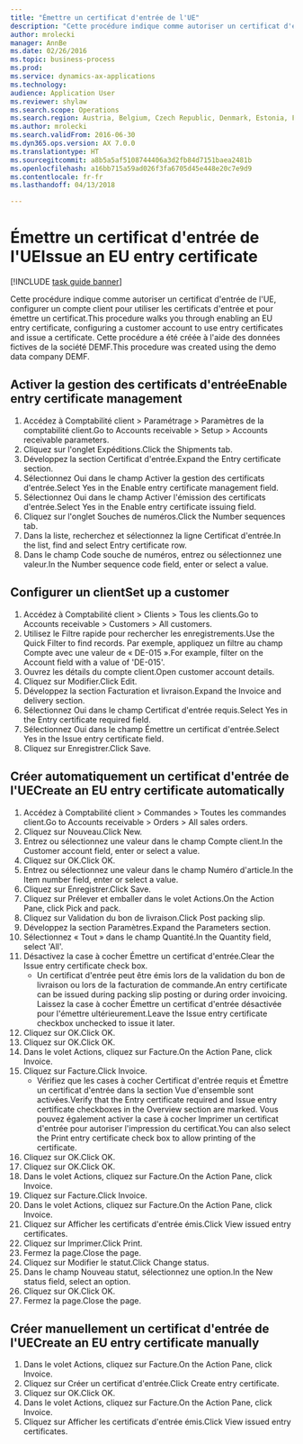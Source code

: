 ```yaml
--- 
title: "Émettre un certificat d'entrée de l'UE"
description: "Cette procédure indique comme autoriser un certificat d'entrée de l'UE, configurer un compte client pour utiliser les certificats d'entrée et pour émettre un certificat."
author: mrolecki
manager: AnnBe
ms.date: 02/26/2016
ms.topic: business-process
ms.prod: 
ms.service: dynamics-ax-applications
ms.technology: 
audience: Application User
ms.reviewer: shylaw
ms.search.scope: Operations
ms.search.region: Austria, Belgium, Czech Republic, Denmark, Estonia, Finland, France, Germany, Hungary, Ireland, Italy, Latvia, Lithuania, Netherlands, Poland, Spain, Sweden, United Kingdom
ms.author: mrolecki
ms.search.validFrom: 2016-06-30
ms.dyn365.ops.version: AX 7.0.0
ms.translationtype: HT
ms.sourcegitcommit: a8b5a5af5108744406a3d2fb84d7151baea2481b
ms.openlocfilehash: a16bb715a59ad026f3fa6705d45e448e20c7e9d9
ms.contentlocale: fr-fr
ms.lasthandoff: 04/13/2018

---
```

# <a name="issue-an-eu-entry-certificate"></a><span data-ttu-id="5b36e-103">Émettre un certificat d'entrée de l'UE</span><span class="sxs-lookup"><span data-stu-id="5b36e-103">Issue an EU entry certificate</span></span>

[!INCLUDE [task guide banner](../../includes/task-guide-banner.md)]

<span data-ttu-id="5b36e-104">Cette procédure indique comme autoriser un certificat d'entrée de l'UE, configurer un compte client pour utiliser les certificats d'entrée et pour émettre un certificat.</span><span class="sxs-lookup"><span data-stu-id="5b36e-104">This procedure walks you through enabling an EU entry certificate, configuring a customer account to use entry certificates and issue a certificate.</span></span> <span data-ttu-id="5b36e-105">Cette procédure a été créée à l'aide des données fictives de la société DEMF.</span><span class="sxs-lookup"><span data-stu-id="5b36e-105">This procedure was created using the demo data company DEMF.</span></span>


## <a name="enable-entry-certificate-management"></a><span data-ttu-id="5b36e-106">Activer la gestion des certificats d'entrée</span><span class="sxs-lookup"><span data-stu-id="5b36e-106">Enable entry certificate management</span></span>
1. <span data-ttu-id="5b36e-107">Accédez à Comptabilité client > Paramétrage > Paramètres de la comptabilité client.</span><span class="sxs-lookup"><span data-stu-id="5b36e-107">Go to Accounts receivable > Setup > Accounts receivable parameters.</span></span>
2. <span data-ttu-id="5b36e-108">Cliquez sur l'onglet Expéditions.</span><span class="sxs-lookup"><span data-stu-id="5b36e-108">Click the Shipments tab.</span></span>
3. <span data-ttu-id="5b36e-109">Développez la section Certificat d'entrée.</span><span class="sxs-lookup"><span data-stu-id="5b36e-109">Expand the Entry certificate section.</span></span>
4. <span data-ttu-id="5b36e-110">Sélectionnez Oui dans le champ Activer la gestion des certificats d'entrée.</span><span class="sxs-lookup"><span data-stu-id="5b36e-110">Select Yes in the Enable entry certificate management field.</span></span>
5. <span data-ttu-id="5b36e-111">Sélectionnez Oui dans le champ Activer l'émission des certificats d'entrée.</span><span class="sxs-lookup"><span data-stu-id="5b36e-111">Select Yes in the Enable entry certificate issuing field.</span></span>
6. <span data-ttu-id="5b36e-112">Cliquez sur l'onglet Souches de numéros.</span><span class="sxs-lookup"><span data-stu-id="5b36e-112">Click the Number sequences tab.</span></span>
7. <span data-ttu-id="5b36e-113">Dans la liste, recherchez et sélectionnez la ligne Certificat d'entrée.</span><span class="sxs-lookup"><span data-stu-id="5b36e-113">In the list, find and select Entry certificate row.</span></span>
8. <span data-ttu-id="5b36e-114">Dans le champ Code souche de numéros, entrez ou sélectionnez une valeur.</span><span class="sxs-lookup"><span data-stu-id="5b36e-114">In the Number sequence code field, enter or select a value.</span></span>

## <a name="set-up-a-customer"></a><span data-ttu-id="5b36e-115">Configurer un client</span><span class="sxs-lookup"><span data-stu-id="5b36e-115">Set up a customer</span></span>
1. <span data-ttu-id="5b36e-116">Accédez à Comptabilité client > Clients > Tous les clients.</span><span class="sxs-lookup"><span data-stu-id="5b36e-116">Go to Accounts receivable > Customers > All customers.</span></span>
2. <span data-ttu-id="5b36e-117">Utilisez le Filtre rapide pour rechercher les enregistrements.</span><span class="sxs-lookup"><span data-stu-id="5b36e-117">Use the Quick Filter to find records.</span></span> <span data-ttu-id="5b36e-118">Par exemple, appliquez un filtre au champ Compte avec une valeur de « DE-015 ».</span><span class="sxs-lookup"><span data-stu-id="5b36e-118">For example, filter on the Account field with a value of 'DE-015'.</span></span>
3. <span data-ttu-id="5b36e-119">Ouvrez les détails du compte client.</span><span class="sxs-lookup"><span data-stu-id="5b36e-119">Open customer account details.</span></span>
4. <span data-ttu-id="5b36e-120">Cliquez sur Modifier.</span><span class="sxs-lookup"><span data-stu-id="5b36e-120">Click Edit.</span></span>
5. <span data-ttu-id="5b36e-121">Développez la section Facturation et livraison.</span><span class="sxs-lookup"><span data-stu-id="5b36e-121">Expand the Invoice and delivery section.</span></span>
6. <span data-ttu-id="5b36e-122">Sélectionnez Oui dans le champ Certificat d'entrée requis.</span><span class="sxs-lookup"><span data-stu-id="5b36e-122">Select Yes in the Entry certificate required field.</span></span>
7. <span data-ttu-id="5b36e-123">Sélectionnez Oui dans le champ Émettre un certificat d'entrée.</span><span class="sxs-lookup"><span data-stu-id="5b36e-123">Select Yes in the Issue entry certificate field.</span></span>
8. <span data-ttu-id="5b36e-124">Cliquez sur Enregistrer.</span><span class="sxs-lookup"><span data-stu-id="5b36e-124">Click Save.</span></span>

## <a name="create-an-eu-entry-certificate-automatically"></a><span data-ttu-id="5b36e-125">Créer automatiquement un certificat d'entrée de l'UE</span><span class="sxs-lookup"><span data-stu-id="5b36e-125">Create an EU entry certificate automatically</span></span>
1. <span data-ttu-id="5b36e-126">Accédez à Comptabilité client > Commandes > Toutes les commandes client.</span><span class="sxs-lookup"><span data-stu-id="5b36e-126">Go to Accounts receivable > Orders > All sales orders.</span></span>
2. <span data-ttu-id="5b36e-127">Cliquez sur Nouveau.</span><span class="sxs-lookup"><span data-stu-id="5b36e-127">Click New.</span></span>
3. <span data-ttu-id="5b36e-128">Entrez ou sélectionnez une valeur dans le champ Compte client.</span><span class="sxs-lookup"><span data-stu-id="5b36e-128">In the Customer account field, enter or select a value.</span></span>
4. <span data-ttu-id="5b36e-129">Cliquez sur OK.</span><span class="sxs-lookup"><span data-stu-id="5b36e-129">Click OK.</span></span>
5. <span data-ttu-id="5b36e-130">Entrez ou sélectionnez une valeur dans le champ Numéro d'article.</span><span class="sxs-lookup"><span data-stu-id="5b36e-130">In the Item number field, enter or select a value.</span></span>
6. <span data-ttu-id="5b36e-131">Cliquez sur Enregistrer.</span><span class="sxs-lookup"><span data-stu-id="5b36e-131">Click Save.</span></span>
7. <span data-ttu-id="5b36e-132">Cliquez sur Prélever et emballer dans le volet Actions.</span><span class="sxs-lookup"><span data-stu-id="5b36e-132">On the Action Pane, click Pick and pack.</span></span>
8. <span data-ttu-id="5b36e-133">Cliquez sur Validation du bon de livraison.</span><span class="sxs-lookup"><span data-stu-id="5b36e-133">Click Post packing slip.</span></span>
9. <span data-ttu-id="5b36e-134">Développez la section Paramètres.</span><span class="sxs-lookup"><span data-stu-id="5b36e-134">Expand the Parameters section.</span></span>
10. <span data-ttu-id="5b36e-135">Sélectionnez « Tout » dans le champ Quantité.</span><span class="sxs-lookup"><span data-stu-id="5b36e-135">In the Quantity field, select 'All'.</span></span>
11. <span data-ttu-id="5b36e-136">Désactivez la case à cocher Émettre un certificat d'entrée.</span><span class="sxs-lookup"><span data-stu-id="5b36e-136">Clear the Issue entry certificate check box.</span></span>
    * <span data-ttu-id="5b36e-137">Un certificat d'entrée peut être émis lors de la validation du bon de livraison ou lors de la facturation de commande.</span><span class="sxs-lookup"><span data-stu-id="5b36e-137">An entry certificate can be issued during packing slip posting or during order invoicing.</span></span> <span data-ttu-id="5b36e-138">Laissez la case à cocher Émettre un certificat d'entrée désactivée pour l'émettre ultérieurement.</span><span class="sxs-lookup"><span data-stu-id="5b36e-138">Leave the Issue entry certificate checkbox unchecked to issue it later.</span></span>  
12. <span data-ttu-id="5b36e-139">Cliquez sur OK.</span><span class="sxs-lookup"><span data-stu-id="5b36e-139">Click OK.</span></span>
13. <span data-ttu-id="5b36e-140">Cliquez sur OK.</span><span class="sxs-lookup"><span data-stu-id="5b36e-140">Click OK.</span></span>
14. <span data-ttu-id="5b36e-141">Dans le volet Actions, cliquez sur Facture.</span><span class="sxs-lookup"><span data-stu-id="5b36e-141">On the Action Pane, click Invoice.</span></span>
15. <span data-ttu-id="5b36e-142">Cliquez sur Facture.</span><span class="sxs-lookup"><span data-stu-id="5b36e-142">Click Invoice.</span></span>
    * <span data-ttu-id="5b36e-143">Vérifiez que les cases à cocher Certificat d'entrée requis et Émettre un certificat d'entrée dans la section Vue d'ensemble sont activées.</span><span class="sxs-lookup"><span data-stu-id="5b36e-143">Verify that the Entry certificate required and Issue entry certificate checkboxes in the Overview section are marked.</span></span>  <span data-ttu-id="5b36e-144">Vous pouvez également activer la case à cocher Imprimer un certificat d'entrée pour autoriser l'impression du certificat.</span><span class="sxs-lookup"><span data-stu-id="5b36e-144">You can also select the Print entry certificate check box to allow printing of the certificate.</span></span>  
16. <span data-ttu-id="5b36e-145">Cliquez sur OK.</span><span class="sxs-lookup"><span data-stu-id="5b36e-145">Click OK.</span></span>
17. <span data-ttu-id="5b36e-146">Cliquez sur OK.</span><span class="sxs-lookup"><span data-stu-id="5b36e-146">Click OK.</span></span>
18. <span data-ttu-id="5b36e-147">Dans le volet Actions, cliquez sur Facture.</span><span class="sxs-lookup"><span data-stu-id="5b36e-147">On the Action Pane, click Invoice.</span></span>
19. <span data-ttu-id="5b36e-148">Cliquez sur Facture.</span><span class="sxs-lookup"><span data-stu-id="5b36e-148">Click Invoice.</span></span>
20. <span data-ttu-id="5b36e-149">Dans le volet Actions, cliquez sur Facture.</span><span class="sxs-lookup"><span data-stu-id="5b36e-149">On the Action Pane, click Invoice.</span></span>
21. <span data-ttu-id="5b36e-150">Cliquez sur Afficher les certificats d'entrée émis.</span><span class="sxs-lookup"><span data-stu-id="5b36e-150">Click View issued entry certificates.</span></span>
22. <span data-ttu-id="5b36e-151">Cliquez sur Imprimer.</span><span class="sxs-lookup"><span data-stu-id="5b36e-151">Click Print.</span></span>
23. <span data-ttu-id="5b36e-152">Fermez la page.</span><span class="sxs-lookup"><span data-stu-id="5b36e-152">Close the page.</span></span>
24. <span data-ttu-id="5b36e-153">Cliquez sur Modifier le statut.</span><span class="sxs-lookup"><span data-stu-id="5b36e-153">Click Change status.</span></span>
25. <span data-ttu-id="5b36e-154">Dans le champ Nouveau statut, sélectionnez une option.</span><span class="sxs-lookup"><span data-stu-id="5b36e-154">In the New status field, select an option.</span></span>
26. <span data-ttu-id="5b36e-155">Cliquez sur OK.</span><span class="sxs-lookup"><span data-stu-id="5b36e-155">Click OK.</span></span>
27. <span data-ttu-id="5b36e-156">Fermez la page.</span><span class="sxs-lookup"><span data-stu-id="5b36e-156">Close the page.</span></span>

## <a name="create-an-eu-entry-certificate-manually"></a><span data-ttu-id="5b36e-157">Créer manuellement un certificat d'entrée de l'UE</span><span class="sxs-lookup"><span data-stu-id="5b36e-157">Create an EU entry certificate manually</span></span>
1. <span data-ttu-id="5b36e-158">Dans le volet Actions, cliquez sur Facture.</span><span class="sxs-lookup"><span data-stu-id="5b36e-158">On the Action Pane, click Invoice.</span></span>
2. <span data-ttu-id="5b36e-159">Cliquez sur Créer un certificat d'entrée.</span><span class="sxs-lookup"><span data-stu-id="5b36e-159">Click Create entry certificate.</span></span>
3. <span data-ttu-id="5b36e-160">Cliquez sur OK.</span><span class="sxs-lookup"><span data-stu-id="5b36e-160">Click OK.</span></span>
4. <span data-ttu-id="5b36e-161">Dans le volet Actions, cliquez sur Facture.</span><span class="sxs-lookup"><span data-stu-id="5b36e-161">On the Action Pane, click Invoice.</span></span>
5. <span data-ttu-id="5b36e-162">Cliquez sur Afficher les certificats d'entrée émis.</span><span class="sxs-lookup"><span data-stu-id="5b36e-162">Click View issued entry certificates.</span></span>


